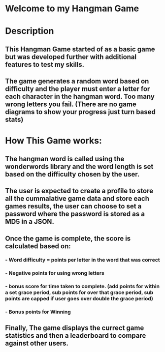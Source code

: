 # Welcome to my Hangman Game

# Description
## This Hangman Game started of as a basic game but was developed further with additional features to test my skills.
## The game generates a random word based on difficulty and the player must enter a letter for each character in the hangman word. Too many wrong letters you fail. (There are no game diagrams to show your progress just turn based stats)

# How This Game works:
## The hangman word is called using the wonderwords library and the word length is set based on the difficulty chosen by the user.
## The user is expected to create a profile to store all the cummalative game data and store each games results, the user can choose to set a password where the password is stored as a MD5 in a JSON.
## Once the game is complete, the score is calculated based on:
  ### -  Word difficulty = points per letter in the word that was correct
  ### -  Negative points for using wrong letters
  ### -  bonus score for time taken to complete. (add points for within a set grace period, sub points for over that grace period, sub points are capped if user goes over double the grace period)
  ### - Bonus points for Winning
## Finally, The game displays the currect game statistics and then a leaderboard to compare against other users.
    
  
